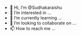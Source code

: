 - 👋 Hi, I’m @Sudhakaraishu
- 👀 I’m interested in ...
- 🌱 I’m currently learning ...
- 💞️ I’m looking to collaborate on ...
- 📫 How to reach me ...

<!---
Sudhakaraishu/Sudhakaraishu is a ✨ special ✨ repository because its `README.md` (this file) appears on your GitHub profile.
You can click the Preview link to take a look at your changes.
--->
